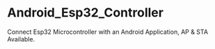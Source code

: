 # Android_Esp32_Controller
Connect Esp32 Microcontroller with an Android Application, AP &amp; STA Available.
